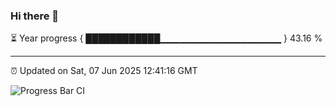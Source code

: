 ### Hi there 👋

⏳ Year progress { ████████████▁▁▁▁▁▁▁▁▁▁▁▁▁▁▁▁▁▁ } 43.16 %

---

⏰ Updated on Sat, 07 Jun 2025 12:41:16 GMT

![Progress Bar CI](https://github.com/liununu/liununu/workflows/Progress%20Bar%20CI/badge.svg)
